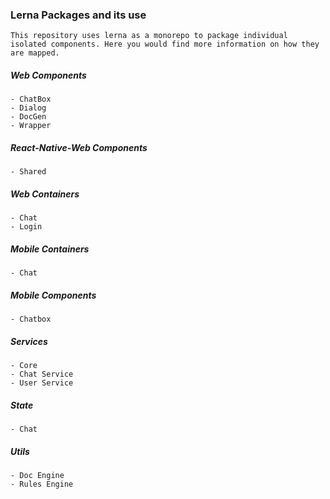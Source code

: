 ### Lerna Packages and its use

```
This repository uses lerna as a monorepo to package individual isolated components. Here you would find more information on how they are mapped.
```

##### Web Components

    - ChatBox
    - Dialog
    - DocGen
    - Wrapper

##### React-Native-Web Components

    - Shared

##### Web Containers

    - Chat
    - Login

##### Mobile Containers

    - Chat

##### Mobile Components

    - Chatbox

##### Services

    - Core
    - Chat Service
    - User Service

##### State

    - Chat

##### Utils

    - Doc Engine
    - Rules Engine
